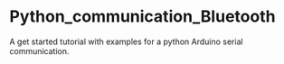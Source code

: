 # Python_communication_Bluetooth
A get started tutorial with examples for a python Arduino serial communication.
